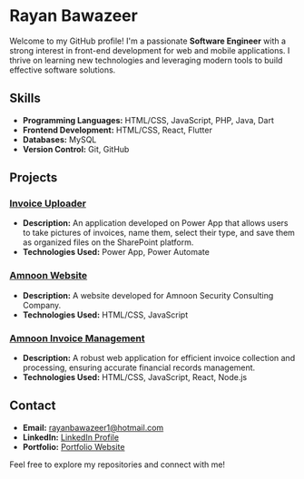 # Rayan Bawazeer

Welcome to my GitHub profile! I'm a passionate **Software Engineer** with a strong interest in front-end development for web and mobile applications. I thrive on learning new technologies and leveraging modern tools to build effective software solutions.

## Skills

- **Programming Languages:** HTML/CSS, JavaScript, PHP, Java, Dart
- **Frontend Development:** HTML/CSS, React, Flutter
- **Databases:** MySQL
- **Version Control:** Git, GitHub

## Projects

### [Invoice Uploader](https://github.com/rayansb1/InvoiceUploader)

- **Description:** An application developed on Power App that allows users to take pictures of invoices, name them, select their type, and save them as organized files on the SharePoint platform.
- **Technologies Used:** Power App, Power Automate

### [Amnoon Website](https://github.com/rayansb1/AmnoonWebsite)

- **Description:** A website developed for Amnoon Security Consulting Company.
- **Technologies Used:** HTML/CSS, JavaScript

### [Amnoon Invoice Management](https://github.com/rayansb1/AmnoonInvoiceManagement)

- **Description:** A robust web application for efficient invoice collection and processing, ensuring accurate financial records management.
- **Technologies Used:** HTML/CSS, JavaScript, React, Node.js

## Contact

- **Email:** [rayanbawazeer1@hotmail.com](mailto:rayanbawazeer1@hotmail.com)
- **LinkedIn:** [LinkedIn Profile](https://www.linkedin.com/in/rayansb1)
- **Portfolio:** [Portfolio Website](https://rayanbawazeer.netlify.app)

Feel free to explore my repositories and connect with me!
